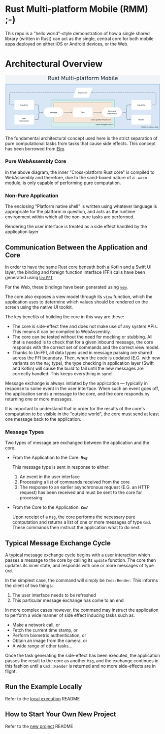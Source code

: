 # Rust Multi-platform Mobile (RMM) ;-)

This repo is a "hello world"-style demonstration of how a single shared library (written in Rust) can act as the single, central core for both mobile apps deployed on either iOS or Android devices, or the Web.

# Architectural Overview

![Architecture](./architecture.png)

The fundamental architectural concept used here is the strict separation of pure computational tasks from tasks that cause side effects.
This concept has been borrowed from [Elm](https://guide.elm-lang.org/architecture/).

### Pure WebAssembly Core

In the above diagram, the inner "Cross-platform Rust core" is compiled to WebAssembly and therefore, due to the sand-boxed nature of a `.wasm` module, is only capable of performing pure computation.

### Non-Pure Application

The enclosing "Platform native shell" is written using whatever language is appropriate for the platform in question, and acts as the runtime environment within which all the non-pure tasks are performed.

Rendering the user interface is treated as a side effect handled by the application layer

## Communication Between the Application and Core

In order to have the same Rust core beneath both a Kotlin and a Swift UI layer, the binding and foreign function interface (FFI) calls have been generated using [`UniFFI`](https://github.com/mozilla/uniffi-rs)

For the Web, these bindings have been generated using [`yew`](https://yew.rs/).

The core also exposes a view model through its `view` function, which the application uses to determine which values should be rendered on the screen using the native UI toolkit.

The key benefits of building the core in this way are these:

- The core is side-effect free and does not make use of any system APIs.
This means it can be compiled to WebAssembly.
- The core can be tested without the need for mocking or stubbing.
All that is needed is to check that for a given inbound message, the core responds with the correct set of commands and the correct view model.
- Thanks to UniFFI, all data types used in message passing are shared across the FFI boundary.
Then, when the code is updated (E.G. with new variants on the `Msg` type), the type checking in application layer (Swift and Kotlin) will cause the build to fail until the new messages are correctly handled.
This keeps everything in sync!

Message exchange is always initiated by the application &mdash; typically in response to some event in the user interface.
When such an event goes off, the application sends a message to the core, and the core responds by returning one or more messages.

It is important to understand that in order for the results of the core's computation to be visible in the "outside world", the core must send at least one message back to the application.

### Message Types

Two types of message are exchanged between the application and the core.

* From the Application to the Core: ***`Msg`***

   This message type is sent in response to either:

   1. An event in the user interface
   1. Processing a list of commands received from the core
   1. The response to an earlier asynchronous request (E.G. an HTTP request) has been received and must be sent to the core for processing

* From the Core to the Application: ***`Cmd`***

   Upon receipt of a `Msg`, the core performs the necessary pure computation and returns a list of one or more messages of type `Cmd`.
These commands then instruct the application what to do next.

## Typical Message Exchange Cycle

A typical message exchange cycle begins with a user interaction which passes a message to the core by calling its `update` function.
The core then updates its inner state, and responds with one or more messages of type `Cmd`.

In the simplest case, the command will simply be `Cmd::Render`.
This informs the client of two things:

1. The user interface needs to be refreshed
1. This particular message exchange has come to an end

In more complex cases however, the command may instruct the application to perform a wide manner of side effect inducing tasks such as:

* Make a network call, or
* Fetch the current time stamp, or
* Perform biometric authentication, or
* Obtain an image from the camera, or
* A wide range of other tasks...

Once the task generating the side-effect has been executed, the application passes the result to the core as another `Msg`, and the exchange continues in this fashion until a `Cmd::Render` is returned and no more side-effects are in flight.

## Run the Example Locally

Refer to the [local execution](./docs/local-execution.md) README

## How to Start Your Own New Project

Refer to the [new project](./docs/new-project.md) README

